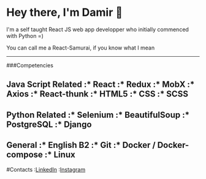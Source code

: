 # Hey there, I'm Damir 👋

I'm a self taught React JS web app developper who initially commenced with Python =)

You can call me a React-Samurai, if you know what I mean 

---
###Competencies 

__Java Script Related__
:* React
:* Redux 
:* MobX
:* Axios
:* React-thunk 
:* HTML5
:* CSS
:* SCSS 
---
__Python Related__
:* Selenium
:* BeautifulSoup
:* PostgreSQL
:* Django
---
__General__
:* English B2
:* Git
:* Docker / Docker-compose
:* Linux 
---
#Contacts
:[LinkedIn](https://www.linkedin.com/in/damir-akhmadullin-a71a29206/)
:[Instagram](https://www.instagram.com/p1ecegiver/)

  

<!--
**Damir-IT/Damir-IT** is a ✨ _special_ ✨ repository because its `README.md` (this file) appears on your GitHub profile.

Here are some ideas to get you started:

- 🔭 I’m currently working on ...
- 🌱 I’m currently learning ...
- 👯 I’m looking to collaborate on ...
- 🤔 I’m looking for help with ...
- 💬 Ask me about ...
- 📫 How to reach me: ...
- 😄 Pronouns: ...
- ⚡ Fun fact: ...
-->
